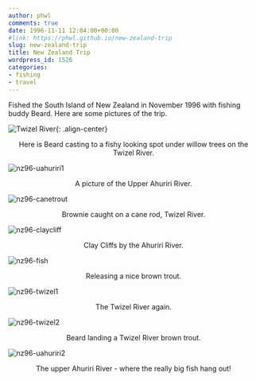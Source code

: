 ```yaml
---
author: phwl
comments: true
date: 1996-11-11 12:04:00+00:00
#link: https://phwl.github.io/new-zealand-trip
slug: new-zealand-trip
title: New Zealand Trip
wordpress_id: 1526
categories:
- fishing
- travel
---
```


Fished the South Island of New Zealand in November 1996 with fishing buddy Beard. Here are some pictures of the trip.

![Twizel River](/assets/images/2014/10/nz96-twizel3.jpg){: .align-center}
<figcaption style="text-align:center">
Here is Beard casting to a fishy looking spot under willow trees on the Twizel River.
</figcaption>

<!-- more -->

![nz96-uahuriri1](/assets/images/2014/10/nz96-uahuriri1.jpg)
<figcaption style="text-align:center">
A picture of the Upper Ahuriri River.
</figcaption>

![nz96-canetrout](/assets/images/2014/10/nz96-canetrout.jpg)
<figcaption style="text-align:center">
Brownie caught on a cane rod, Twizel River.
</figcaption>

![nz96-claycliff](/assets/images/2014/10/nz96-claycliff.jpg)
<figcaption style="text-align:center">
Clay Cliffs by the Ahuriri River.
</figcaption>

![nz96-fish](/assets/images/2014/10/nz96-fish.jpg)
<figcaption style="text-align:center">
Releasing a nice brown trout.
</figcaption>

![nz96-twizel1](/assets/images/2014/10/nz96-twizel1.jpg)
<figcaption style="text-align:center">
The Twizel River again.
</figcaption>

![nz96-twizel2](/assets/images/2014/10/nz96-twizel2.jpg)
<figcaption style="text-align:center">
Beard landing a Twizel River brown trout.
</figcaption>

![nz96-uahuriri2](/assets/images/2014/10/nz96-uahuriri2.jpg)
<figcaption style="text-align:center">
The upper Ahuriri River - where the really big fish hang out!
</figcaption>
